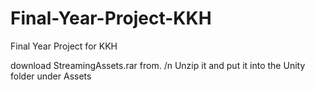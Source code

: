 # Final-Year-Project-KKH
Final Year Project for KKH

download StreamingAssets.rar from. /n
Unzip it and put it into the Unity folder under Assets
